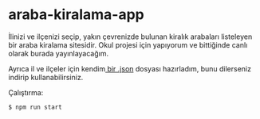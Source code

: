 # araba-kiralama-app
İlinizi ve ilçenizi seçip, yakın çevrenizde bulunan kiralık arabaları listeleyen bir araba kiralama sitesidir. Okul projesi için yapıyorum ve bittiğinde canlı olarak burada yayınlayacağım.

Ayrıca il ve ilçeler için kendim[ bir .json](https://github.com/kahramanX/araba-kiralama-app/blob/main/public/api/il-api.js) dosyası hazırladım, bunu dilerseniz indirip kullanabilirsiniz.


Çalıştırma:
```bash
$ npm run start
```
